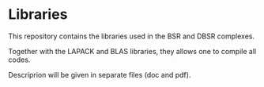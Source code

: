 # Libraries

This repository contains the libraries used in the BSR and DBSR complexes.

Together with the LAPACK and BLAS libraries, they allows one to compile all codes.

Descriprion will be given in separate files (doc and pdf).
